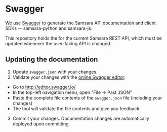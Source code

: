 # Swagger

We use [Swagger](http://swagger.io/) to generate the Samsara API documentation and client SDKs -- samsara-python and samsara-js.

This repository holds the for the current Samsara REST API, which must be updated whenever the user-facing API is changed.

## Updating the documentation

1. Update `swagger.json` with your changes.
2. Validate your changes with the [online Swagger editor](http://editor.swagger.io/):
 - Go to http://editor.swagger.io/
 - In the top-left navigation menu, open "File -> Past JSON"
 - Paste the complete file contents of the `swagger.json` file (including your changes)
 - The tool will validate the file contents and give you feedback.
3. Commit your changes. Documentation changes are automatically deployed upon committing.
